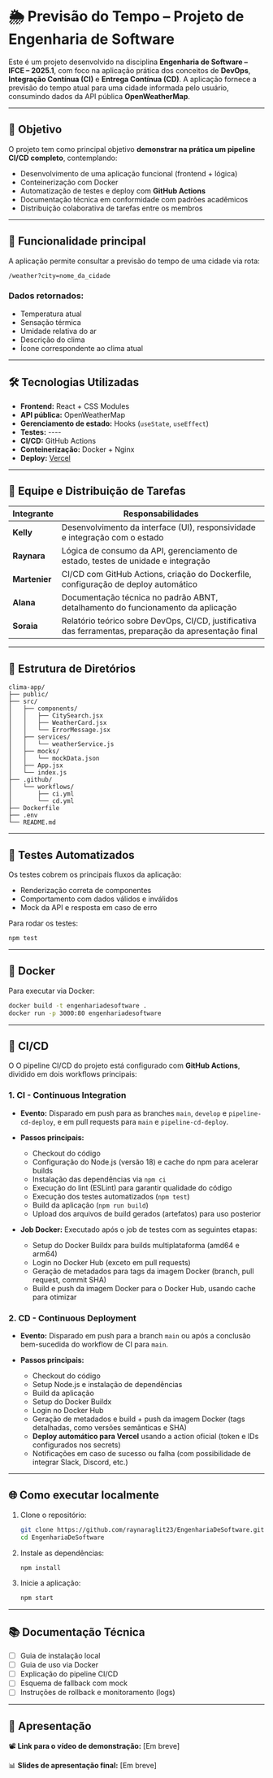 # 🌦️ Previsão do Tempo – Projeto de Engenharia de Software

Este é um projeto desenvolvido na disciplina **Engenharia de Software – IFCE – 2025.1**, com foco na aplicação prática dos conceitos de **DevOps**, **Integração Contínua (CI)** e **Entrega Contínua (CD)**. A aplicação fornece a previsão do tempo atual para uma cidade informada pelo usuário, consumindo dados da API pública **OpenWeatherMap**.

---

## 📌 Objetivo

O projeto tem como principal objetivo **demonstrar na prática um pipeline CI/CD completo**, contemplando:

- Desenvolvimento de uma aplicação funcional (frontend + lógica)
- Conteinerização com Docker
- Automatização de testes e deploy com **GitHub Actions**
- Documentação técnica em conformidade com padrões acadêmicos
- Distribuição colaborativa de tarefas entre os membros

---

## 🚀 Funcionalidade principal

A aplicação permite consultar a previsão do tempo de uma cidade via rota:

```
/weather?city=nome_da_cidade
```

### Dados retornados:

- Temperatura atual
- Sensação térmica
- Umidade relativa do ar
- Descrição do clima
- Ícone correspondente ao clima atual

---

## 🛠️ Tecnologias Utilizadas

- **Frontend:** React + CSS Modules
- **API pública:** OpenWeatherMap
- **Gerenciamento de estado:** Hooks (`useState`, `useEffect`)
- **Testes:** ----
- **CI/CD:** GitHub Actions
- **Conteinerização:** Docker + Nginx
- **Deploy:** [Vercel](https://engenharia-de-software-beta.vercel.app/)

---

## 👥 Equipe e Distribuição de Tarefas

| Integrante | Responsabilidades |
|------------|--------------------|
| **Kelly** | Desenvolvimento da interface (UI), responsividade e integração com o estado |
| **Raynara** | Lógica de consumo da API, gerenciamento de estado, testes de unidade e integração |
| **Martenier** | CI/CD com GitHub Actions, criação do Dockerfile, configuração de deploy automático |
| **Alana** | Documentação técnica no padrão ABNT, detalhamento do funcionamento da aplicação |
| **Soraia** | Relatório teórico sobre DevOps, CI/CD, justificativa das ferramentas, preparação da apresentação final |

---

## 📂 Estrutura de Diretórios

```
clima-app/
├── public/
├── src/
│   ├── components/
│   │   ├── CitySearch.jsx
│   │   ├── WeatherCard.jsx
│   │   └── ErrorMessage.jsx
│   ├── services/
│   │   └── weatherService.js
│   ├── mocks/
│   │   └── mockData.json
│   ├── App.jsx
│   └── index.js
├── .github/
│   └── workflows/
│       ├── ci.yml
│       └── cd.yml
├── Dockerfile
├── .env
└── README.md
```

---

## 🧪 Testes Automatizados

Os testes cobrem os principais fluxos da aplicação:

- Renderização correta de componentes
- Comportamento com dados válidos e inválidos
- Mock da API e resposta em caso de erro

Para rodar os testes:

```bash
npm test
```

---

## 🐳 Docker

Para executar via Docker:

```bash
docker build -t engenhariadesoftware .
docker run -p 3000:80 engenhariadesoftware
```   
---

## 🧬 CI/CD

O
O pipeline CI/CD do projeto está configurado com **GitHub Actions**, dividido em dois workflows principais:

### 1. CI - Continuous Integration

* **Evento:** Disparado em push para as branches `main`, `develop` e `pipeline-cd-deploy`, e em pull requests para `main` e `pipeline-cd-deploy`.

* **Passos principais:**

  * Checkout do código
  * Configuração do Node.js (versão 18) e cache do npm para acelerar builds
  * Instalação das dependências via `npm ci`
  * Execução do lint (ESLint) para garantir qualidade do código
  * Execução dos testes automatizados (`npm test`)
  * Build da aplicação (`npm run build`)
  * Upload dos arquivos de build gerados (artefatos) para uso posterior

* **Job Docker:** Executado após o job de testes com as seguintes etapas:

  * Setup do Docker Buildx para builds multiplataforma (amd64 e arm64)
  * Login no Docker Hub (exceto em pull requests)
  * Geração de metadados para tags da imagem Docker (branch, pull request, commit SHA)
  * Build e push da imagem Docker para o Docker Hub, usando cache para otimizar

### 2. CD - Continuous Deployment

* **Evento:** Disparado em push para a branch `main` ou após a conclusão bem-sucedida do workflow de CI para `main`.
* **Passos principais:**

  * Checkout do código
  * Setup Node.js e instalação de dependências
  * Build da aplicação
  * Setup do Docker Buildx
  * Login no Docker Hub
  * Geração de metadados e build + push da imagem Docker (tags detalhadas, como versões semânticas e SHA)
  * **Deploy automático para Vercel** usando a action oficial (token e IDs configurados nos secrets)
  * Notificações em caso de sucesso ou falha (com possibilidade de integrar Slack, Discord, etc.)

---


## 🌐 Como executar localmente

1. Clone o repositório:
   ```bash
   git clone https://github.com/raynaraglit23/EngenhariaDeSoftware.git
   cd EngenhariaDeSoftware

   ```

2. Instale as dependências:
   ```bash
   npm install
   ```

3. Inicie a aplicação:
   ```bash
   npm start
   ```

---

## 📚 Documentação Técnica

- [ ] Guia de instalação local
- [ ] Guia de uso via Docker
- [ ] Explicação do pipeline CI/CD
- [ ] Esquema de fallback com mock
- [ ] Instruções de rollback e monitoramento (logs)

---

## 🎥 Apresentação

📽️ **Link para o vídeo de demonstração:** [Em breve]

📊 **Slides de apresentação final:** [Em breve]
